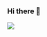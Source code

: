 ### Hi there 👋

<img src="https://img.shields.io/badge/C%23-8B00FF?style=flat-square&logo=Csharp#&logoColor=white" />
<!--
**Jpierrot/Jpierrot** is a ✨ _special_ ✨ repository because its `README.md` (this file) appears on your GitHub profile.

Here are some ideas to get you started:

- 🔭 I’m currently working on ...
- 🌱 I’m currently learning ...
- 👯 I’m looking to collaborate on ...
- 🤔 I’m looking for help with ...
- 💬 Ask me about ...
- 📫 How to reach me: ...
- 😄 Pronouns: ...
- ⚡ Fun fact: ...
-->
